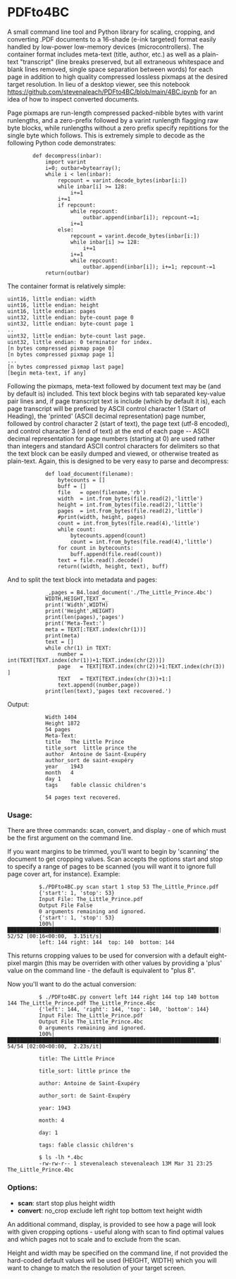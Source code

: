 # PDFto4BC

A small command line tool and Python library for scaling, cropping, and converting .PDF documents to a 16-shade (e-ink targeted) format easily handled by low-power low-memory devices (microcontrollers). The container format includes meta-text (title, author, etc.) as well as a plain-text "transcript" (line breaks preserved, but all extraneous whitespace and blank lines removed, single space separation between words) for each page in addition to high quality compressed lossless pixmaps at the desired target resolution. In lieu of a desktop viewer, see this notebook https://github.com/stevenaleach/PDFto4BC/blob/main/4BC.ipynb for an idea of how to inspect converted documents.

Page pixmaps are run-length compressed packed-nibble bytes with varint runlengths, and a zero-prefix followed by a varint runlength flagging raw byte blocks, while runlengths without a zero prefix specify repititions for the single byte which follows. This is extremely simple to decode as the following Python code demonstrates:

            def decompress(inbar):
                import varint
                i=0; outbar=bytearray();
                while i < len(inbar):
                    repcount = varint.decode_bytes(inbar[i:])
                    while inbar[i] >= 128:
                        i+=1
                    i+=1
                    if repcount:
                        while repcount:
                            outbar.append(inbar[i]); repcount-=1;
                        i+=1
                    else:
                        repcount = varint.decode_bytes(inbar[i:])
                        while inbar[i] >= 128:
                            i+=1
                        i+=1
                        while repcount:
                            outbar.append(inbar[i]); i+=1; repcount-=1
                return(outbar)

The container format is relatively simple:

    uint16, little endian: width
    uint16, little endian: height
    uint16, little endian: pages
    uint32, little endian: byte-count page 0
    uint32, little endian: byte-count page 1
    ..
    uint32, little endian: byte-count last page.
    uint32, little endian: 0 terminator for index.
    [n bytes compressed pixmap page 0]
    [n bytes compressed pixmap page 1]
    ...
    [n bytes compressed pixmap last page]
    [begin meta-text, if any]

Following the pixmaps, meta-text followed by document text may be (and by default is) included. This text block begins with tab separated key-value pair lines and, if page transcript text is include (which by default it is), each page transcript will be prefixed by ASCII control character 1 (Start of Heading), the 'printed' (ASCII decimal representation) page number, followed by control character 2 (start of text), the page text (utf-8 encoded), and control character 3 (end of text) at the end of each page -- ASCII decimal representation for page numbers (starting at 0) are used rather than integers and standard ASCII control characters for delimiters so that the text block can be easily dumped and viewed, or otherwise treated as plain-text. Again, this is designed to be very easy to parse and decompress:

                def load_document(filename):
                    bytecounts = []
                    buff = []
                    file   = open(filename,'rb')
                    width  = int.from_bytes(file.read(2),'little')
                    height = int.from_bytes(file.read(2),'little')
                    pages  = int.from_bytes(file.read(2),'little')
                    #print(width, height, pages)
                    count = int.from_bytes(file.read(4),'little')
                    while count:
                        bytecounts.append(count)
                        count = int.from_bytes(file.read(4),'little')
                    for count in bytecounts:
                        buff.append(file.read(count))
                    text = file.read().decode()
                    return((width, height, text), buff)
                    
And to split the text block into metadata and pages:

                _,pages = B4.load_document('./The_Little_Prince.4bc')
                WIDTH,HEIGHT,TEXT =_
                print('Width',WIDTH)
                print('Height',HEIGHT)
                print(len(pages),'pages')
                print('Meta-Text:')
                meta = TEXT[:TEXT.index(chr(1))]
                print(meta)
                text = []
                while chr(1) in TEXT:
                    number = int(TEXT[TEXT.index(chr(1))+1:TEXT.index(chr(2))])
                    page   = TEXT[TEXT.index(chr(2))+1:TEXT.index(chr(3)) ]
                    TEXT   = TEXT[TEXT.index(chr(3))+1:]
                    text.append((number,page))
                print(len(text),'pages text recovered.')
                
Output:

                Width 1404
                Height 1872
                54 pages
                Meta-Text:
                title	The Little Prince
                title_sort	little prince the
                author	Antoine de Saint-Exupéry
                author_sort	de saint-exupéry
                year	1943
                month	4
                day	1
                tags	fable classic children's

                54 pages text recovered.

### Usage:

There are three commands: scan, convert, and display - one of which must be the first argument on the command line.

If you want margins to be trimmed, you'll want to begin by 'scanning' the document to get cropping values. Scan accepts the options start and stop to specify a range of pages to be scanned (you will want it to ignore full page cover art, for instance). Example:

              $./PDFto4BC.py scan start 1 stop 53 The_Little_Prince.pdf 
              {'start': 1, 'stop': 53}
              Input File: The_Little_Prince.pdf
              Output File False
              0 arguments remaining and ignored.
              {'start': 1, 'stop': 53}
              100%|███████████████████████████████████████████████████████████████████| 52/52 [00:16<00:00,  3.15it/s]
              left: 144 right: 144  top: 140  bottom: 144

This returns cropping values to be used for conversion with a default eight-pixel margin (this may be overriden with other values by providing a 'plus' value on the command line - the default is equivalent to "plus 8".

Now you'll want to do the actual conversion:

              $ ./PDFto4BC.py convert left 144 right 144 top 140 bottom 144 The_Little_Prince.pdf The_Little_Prince.4bc
              {'left': 144, 'right': 144, 'top': 140, 'bottom': 144}
              Input File: The_Little_Prince.pdf
              Output File The_Little_Prince.4bc
              0 arguments remaining and ignored.
              100%|███████████████████████████████████████████████████████████████████| 54/54 [02:00<00:00,  2.23s/it]

              title: The Little Prince

              title_sort: little prince the

              author: Antoine de Saint-Exupéry

              author_sort: de Saint-Exupéry

              year: 1943

              month: 4

              day: 1

              tags: fable classic children's

              $ ls -lh *.4bc
              -rw-rw-r-- 1 stevenaleach stevenaleach 13M Mar 31 23:25 The_Little_Prince.4bc
             
 
### Options:
* **scan**: start stop plus height width
* **convert**: no_crop exclude left right top bottom text height width

An additional command, display, is provided to see how a page will look with given cropping options - useful along with scan to find optimal values and which pages not to scale and to exclude from the scan.

Height and width may be specified on the command line, if not provided the hard-coded default values will be used (HEIGHT, WIDTH) which you will want to change to match the resolution of your target screen.

